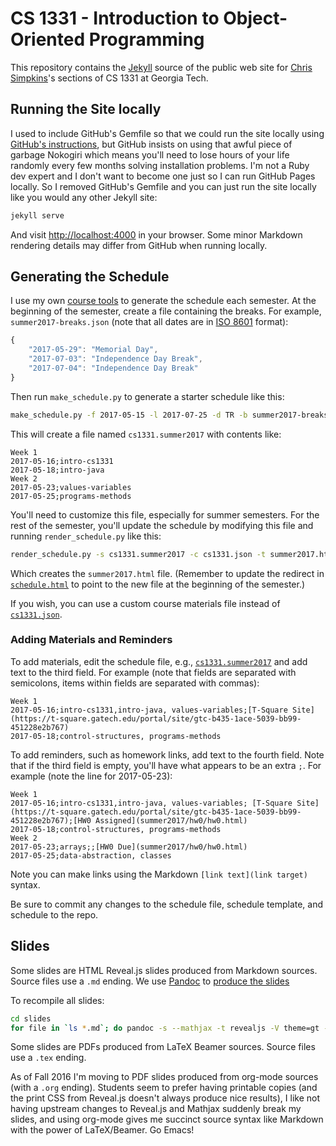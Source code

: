 # CS 1331 - Introduction to Object-Oriented Programming

This repository contains the [Jekyll](http://jekyllrb.com/) source of the public web site for [Chris Simpkins](https://github.com/csimpkins)'s sections of CS 1331 at Georgia Tech.

## Running the Site locally

I used to include GitHub's Gemfile so that we could run the site locally using [GitHub's instructions](https://help.github.com/articles/setting-up-your-github-pages-site-locally-with-jekyll/), but GitHub insists on using that awful piece of garbage Nokogiri which means you'll need to lose hours of your life randomly every few months solving installation problems. I'm not a Ruby dev expert and I don't want to become one just so I can run GitHub Pages locally. So I removed GitHub's Gemfile and you can just run the site locally like you would any other Jekyll site:

```sh
jekyll serve
```

And visit [http://localhost:4000](http://localhost:4000) in your browser. Some minor Markdown rendering details may differ from GitHub when running locally.

## Generating the Schedule

I use my own [course tools](https://github.com/csimpkins/course-tools) to generate the schedule each semester. At the beginning of the semester, create a file containing the breaks. For example, `summer2017-breaks.json` (note that all dates are in [ISO 8601](https://xkcd.com/1179/) format):

```js
{
    "2017-05-29": "Memorial Day",
    "2017-07-03": "Independence Day Break",
    "2017-07-04": "Independence Day Break"
}
```

Then run `make_schedule.py` to generate a starter schedule like this:

```sh
make_schedule.py -f 2017-05-15 -l 2017-07-25 -d TR -b summer2017-breaks.json -c cs1331.json -o cs1331.summer2017
```

This will create a file named `cs1331.summer2017` with contents like:

```
Week 1
2017-05-16;intro-cs1331
2017-05-18;intro-java
Week 2
2017-05-23;values-variables
2017-05-25;programs-methods
```

You'll need to customize this file, especially for summer semesters. For the rest of the semester, you'll update the schedule by modifying this file and running `render_schedule.py` like this:

```sh
render_schedule.py -s cs1331.summer2017 -c cs1331.json -t summer2017.html.jinja2 -o summer2017.html
```

Which creates the `summer2017.html` file. (Remember to update the redirect in [`schedule.html`](schedule.html) to point to the new file at the beginning of the semester.)

If you wish, you can use a custom course materials file instead of [`cs1331.json`](cs1331.json).

### Adding Materials and Reminders

To add materials, edit the schedule file, e.g., [`cs1331.summer2017`](cs1331.summer2017) and add text to the third field. For example (note that fields are separated with semicolons, items within fields are separated with commas):

```
Week 1
2017-05-16;intro-cs1331,intro-java, values-variables;[T-Square Site](https://t-square.gatech.edu/portal/site/gtc-b435-1ace-5039-bb99-451228e2b767)
2017-05-18;control-structures, programs-methods
```

To add reminders, such as homework links, add text to the fourth field. Note that if the third field is empty, you'll have what appears to be an extra `;`. For example (note the line for 2017-05-23):

```
Week 1
2017-05-16;intro-cs1331,intro-java, values-variables; [T-Square Site](https://t-square.gatech.edu/portal/site/gtc-b435-1ace-5039-bb99-451228e2b767);[HW0 Assigned](summer2017/hw0/hw0.html)
2017-05-18;control-structures, programs-methods
Week 2
2017-05-23;arrays;;[HW0 Due](summer2017/hw0/hw0.html)
2017-05-25;data-abstraction, classes
```

Note you can make links using the Markdown `[link text](link target)` syntax.

Be sure to commit any changes to the schedule file, schedule template, and schedule to the repo.

## Slides

Some slides are HTML Reveal.js slides produced from Markdown sources. Source files use a `.md` ending. We use [Pandoc](http://pandoc.org/) to  [produce the slides](http://pandoc.org/README.html#producing-slide-shows-with-pandoc)

To recompile all slides:

```sh
cd slides
for file in `ls *.md`; do pandoc -s --mathjax -t revealjs -V theme=gt -V "slideNumber='c/t'" -V progress=true -o $(basename $file .md).html $file; done
```

Some slides are PDFs produced from LaTeX Beamer sources. Source files use a `.tex` ending.

As of Fall 2016 I'm moving to PDF slides produced from org-mode sources (with a `.org` ending). Students seem to prefer having printable copies (and the print CSS from Reveal.js doesn't always produce nice results), I like not having upstream changes to Reveal.js and Mathjax suddenly break my slides, and using org-mode gives me succinct source syntax like Markdown with the power of LaTeX/Beamer. Go Emacs!